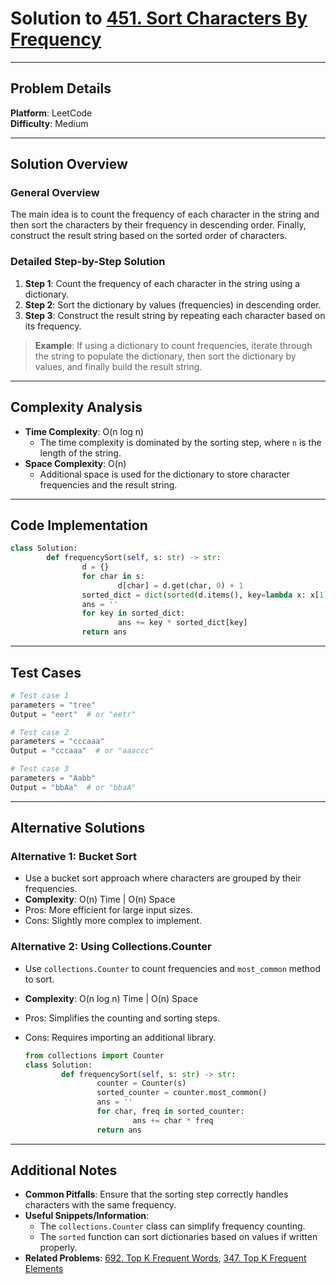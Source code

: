 
# Solution to [451. Sort Characters By Frequency](https://leetcode.com/problems/sort-characters-by-frequency/)

---

## Problem Details
**Platform**: LeetCode  
**Difficulty**: Medium  

---

## Solution Overview
### General Overview
The main idea is to count the frequency of each character in the string and then sort the characters by their frequency in descending order. Finally, construct the result string based on the sorted order of characters.

### Detailed Step-by-Step Solution
1. **Step 1**: Count the frequency of each character in the string using a dictionary.
2. **Step 2**: Sort the dictionary by values (frequencies) in descending order.
3. **Step 3**: Construct the result string by repeating each character based on its frequency.

> **Example**: If using a dictionary to count frequencies, iterate through the string to populate the dictionary, then sort the dictionary by values, and finally build the result string.

---

## Complexity Analysis
- **Time Complexity**: O(n log n)
    - The time complexity is dominated by the sorting step, where `n` is the length of the string.
- **Space Complexity**: O(n)
    - Additional space is used for the dictionary to store character frequencies and the result string.

---

## Code Implementation
```python
class Solution:
        def frequencySort(self, s: str) -> str:
                d = {}
                for char in s:
                        d[char] = d.get(char, 0) + 1
                sorted_dict = dict(sorted(d.items(), key=lambda x: x[1], reverse=True))
                ans = ''
                for key in sorted_dict:
                        ans += key * sorted_dict[key]
                return ans
```

---

## Test Cases
```python
# Test case 1
parameters = "tree"
Output = "eert"  # or "eetr"

# Test case 2
parameters = "cccaaa"
Output = "cccaaa"  # or "aaaccc"

# Test case 3
parameters = "Aabb"
Output = "bbAa"  # or "bbaA"
```

---

## Alternative Solutions
### Alternative 1: Bucket Sort
- Use a bucket sort approach where characters are grouped by their frequencies.
- **Complexity**: O(n) Time | O(n) Space
- Pros: More efficient for large input sizes.
- Cons: Slightly more complex to implement.

### Alternative 2: Using Collections.Counter
- Use `collections.Counter` to count frequencies and `most_common` method to sort.
- **Complexity**: O(n log n) Time | O(n) Space
- Pros: Simplifies the counting and sorting steps.
- Cons: Requires importing an additional library.

    ```python
    from collections import Counter
    class Solution:
            def frequencySort(self, s: str) -> str:
                    counter = Counter(s)
                    sorted_counter = counter.most_common()
                    ans = ''
                    for char, freq in sorted_counter:
                            ans += char * freq
                    return ans
    ```
---

## Additional Notes
- **Common Pitfalls**: Ensure that the sorting step correctly handles characters with the same frequency.
- **Useful Snippets/Information**: 
    - The `collections.Counter` class can simplify frequency counting.
    - The `sorted` function can sort dictionaries based on values if written properly.
- **Related Problems**: [692. Top K Frequent Words](https://leetcode.com/problems/top-k-frequent-words/), [347. Top K Frequent Elements](https://leetcode.com/problems/top-k-frequent-elements/)


